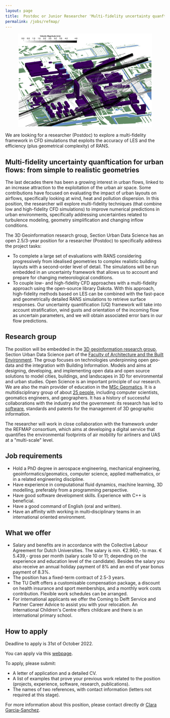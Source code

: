 ```yaml
---
layout: page
title:  Postdoc or Junior Researcher 'Multi-fidelity uncertainty quanftication for urban flows: from simple to realistic geometries’
permalink: /jobs/refmap/
---
```



<figure class="image">
  <img src="refmap.png" width="600">
</figure>

We are looking for a researcher (Postdoc) to explore a multi-fidelity framework in CFD simulations that exploits the accuracy of LES and the efficiency (plus geometrical complexity) of RANS. 

## Multi-fidelity uncertainty quanftication for urban flows: from simple to realistic geometries

The last decades there has been a growing interest in urban flows, linked to an increase attraction to the exploitation of the urban air space. Some contributions have focused on evaluating the impact of urban layouts on airflows, specifically looking at wind, heat and pollution dispersion. In this position, the researcher will explore multi-fidelity techniques (that combine low and high-fidelity CFD simulations) to improve numerical predictions in urban environments, specifically addressing uncertainties related to turbulence modeling, geometry simplification and changing inflow conditions.

The 3D Geoinformation research group, Section Urban Data Science has an open 2.5/3-year position for a researcher (Postdoc) to specifically address the project tasks:

- To complete a large set of evaluations with RANS considering progressively from idealised geometries to complex realistic building layouts with a second-order level of detail. The simulations will be run embedded in an uncertainty framework that allows us to account and prepare for changing meteorological conditions.
- To couple low- and high-fidelity CFD approaches with a multi-fidelity approach using the open-source library Dakota. With this approach, high-fidelity methods based on LES can be combined with the fast-pace and geometrically detailed RANS simulations to retrieve surface responses. Our uncertainty quantification (UQ) framework will take into account stratification, wind gusts and orientation of the incoming flow as uncertain parameters, and we will obtain associated error bars in our flow predictions.

 
## Research group

The position will be embedded in the [3D geoinformation research group](https://3d.bk.tudelft.nl), Section Urban Data Science part of the [Faculty of Architecture and the Built Environment](https://www.tudelft.nl/en/architecture-and-the-built-environment).
The group focuses on technologies underpinning open geo-data and the integration with Building Information. Models and aims at designing, developing, and implementing open data and open source solutions to model cities, buildings, and landscapes in 3D for environmental and urban studies.
Open Science is an important principle of our research.
We are also the main provider of education in the [MSc Geomatics](http://geomatics.tudelft.nl).
It is a multidisciplinary group of about [25 people](https://3d.bk.tudelft.nl/about/#people), including computer scientists, geomatics engineers, and geographers.
It has a history of successful collaborations with the industry and the government: its research has led to [software](https://github.com/tudelft3d), standards and patents for the management of 3D geographic information.

The researcher will work in close collaboration with the framework under the REFMAP consortium, which aims at developing a digital service that quantifies the environmental footprints of air mobility for airliners and UAS at a "multi-scale" level.

## Job requirements
- Hold a PhD degree in aerospace engineering, mechanical engineering, geoinformatics/geomatics, computer science, applied mathematics, or in a related engineering discipline.
- Have experience in computational fluid dynamics, machine learning, 3D modelling, preferably from a programming perspective.
- Have good software development skills. Experience with C++ is beneficial.
- Have a good command of English (oral and written).
- Have an affinity with working in multi‐disciplinary teams in an international oriented environment.

## What we offer
- Salary and benefits are in accordance with the Collective Labour Agreement for Dutch Universities. The salary is min. €2.960,- to max. € 5.439,- gross per month (salary scale 10 or 11; depending on the experience and education level of the candidate). Besides the salary you also receive an annual holiday payment of 8% and an end of year bonus payment of 8.3%. 
- The position has a fixed-term contract of 2.5-3 years.
- The TU Delft offers a customisable compensation package, a discount on health insurance and sport memberships, and a monthly work costs contribution. Flexible work schedules can be arranged.
- For international applicants we offer the Coming to Delft Service and Partner Career Advice to assist you with your relocation. An International Children's Centre offers childcare and there is an international primary school.

## How to apply

<div class="alert alert-info" role="alert">
Deadline to apply is 31st of October 2022.
</div>

You can apply via this [webpage](https://www.tudelft.nl/over-tu-delft/werken-bij-tu-delft/vacatures/details?jobId=8693&jobTitle=Postdoc%20or%20Junior%20Researcher%20on%20%E2%80%98Multi-fidelity%20uncertainty%20quantification%20for%20urban%20flows%3A%20from%20simple%20to%20realistic%20geometries%E2%80%99.).

To apply, please submit:
- A letter of application and a detailed CV.
- A list of examples that prove your previous work related to the position (projects, experience, software, research, publications).
- The names of two references, with contact information (letters not required at this stage).

For more information about this position, please contact directly dr [Clara Garcia-Sanchez](https://3d.bk.tudelft.nl/gsclara).
